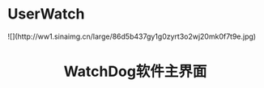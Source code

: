 # UserWatch
<center></center>
![](http://ww1.sinaimg.cn/large/86d5b437gy1g0zyrt3o2wj20mk0f7t9e.jpg)
<br>
<h1 style="text-align:center">WatchDog软件主界面 </h1>

